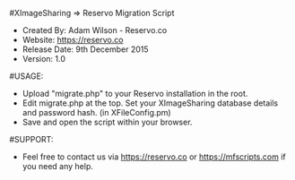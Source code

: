 #XImageSharing => Reservo Migration Script

* Created By: Adam Wilson - Reservo.co
* Website: https://reservo.co
* Release Date: 9th December 2015
* Version: 1.0

#USAGE:

* Upload "migrate.php" to your Reservo installation in the root.
* Edit migrate.php at the top. Set your XImageSharing database details and password hash. (in XFileConfig.pm)
* Save and open the script within your browser.


#SUPPORT:

* Feel free to contact us via https://reservo.co or https://mfscripts.com if you need any help.
